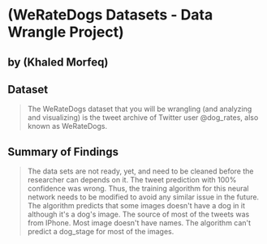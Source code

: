 # (WeRateDogs Datasets - Data Wrangle Project)
## by (Khaled Morfeq)


## Dataset

> The WeRateDogs dataset that you will be wrangling (and analyzing and visualizing) is the tweet archive of Twitter user @dog_rates, also known as WeRateDogs.


## Summary of Findings

> The data sets are not ready, yet, and need to be cleaned before the researcher can depends on it.
The tweet prediction with 100% confidence was wrong. Thus, the training algorithm for this neural network needs to be modified to avoid any similar issue in the future.
The algorithm predicts that some images doesn't have a dog in it although it's a dog's image.
The source of most of the tweets was from IPhone.
Most image doesn't have names.
The algorithm can't predict a dog_stage for most of the images.

